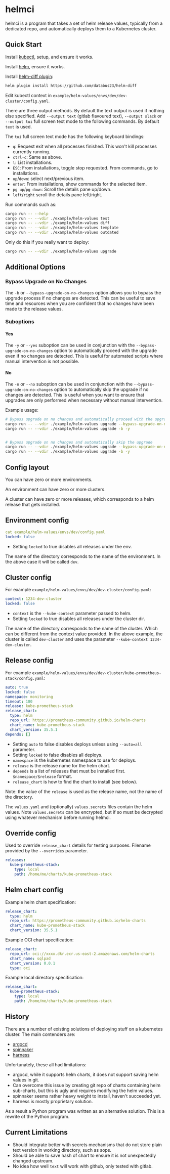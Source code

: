 # helmci

helmci is a program that takes a set of helm release values, typically from a dedicated repo, and automatically deploys them to a Kubernetes cluster.

## Quick Start

Install [kubectl](https://kubernetes.io/docs/tasks/tools/install-kubectl-linux/), setup, and ensure it works.

Install [helm](https://helm.sh/docs/intro/install/), ensure it works.

Install [helm-diff plugin](https://github.com/databus23/helm-diff):

```sh
helm plugin install https://github.com/databus23/helm-diff
```

Edit kubectl context in `example/helm-values/envs/dev/dev-cluster/config.yaml`.

There are three output methods. By default the text output is used if nothing else specified.
Add `--output text` (gitlab flavoured text), `--output slack` or `--output tui` full screen text mode to the following commands. By default `text` is used.

The `tui` full screen text mode has the following keyboard bindings:

* `q`: Request exit when all processes finished. This won't kill processes currently running.
* `ctrl-c`: Same as above.
* `l`: List installations.
* `ESC`: From installations, toggle stop requested. From commands, go to installations.
* `up`/`down`: select next/previous item.
* `enter`: From installations, show commands for the selected item.
* `pg up`/`pg down`: Scroll the details pane up/down.
* `left`/`right` scroll the details pane left/right.

Run commands such as:

```sh
cargo run -- --help
cargo run -- --vdir ./example/helm-values test
cargo run -- --vdir ./example/helm-values diff
cargo run -- --vdir ./example/helm-values template
cargo run -- --vdir ./example/helm-values outdated
```

Only do this if you really want to deploy:

```sh
cargo run -- --vdir ./example/helm-values upgrade
```

## Additional Options

### Bypass Upgrade on No Changes

The `-b` or `--bypass-upgrade-on-no-changes` option allows you to bypass the upgrade process if no changes are detected. This can be useful to save time and resources when you are confident that no changes have been made to the release values.

### Suboptions

#### Yes

The `-y` or `--yes` suboption can be used in conjunction with the `--bypass-upgrade-on-no-changes` option to automatically proceed with the upgrade even if no changes are detected. This is useful for automated scripts where manual intervention is not possible.

#### No

The `-n` or `--no` suboption can be used in conjunction with the `--bypass-upgrade-on-no-changes` option to automatically skip the upgrade if no changes are detected. This is useful when you want to ensure that upgrades are only performed when necessary without manual intervention.

Example usage:

```sh
# Bypass upgrade on no changes and automatically proceed with the upgrade
cargo run -- --vdir ./example/helm-values upgrade --bypass-upgrade-on-no-changes --yes
cargo run -- --vdir ./example/helm-values upgrade -b -y


# Bypass upgrade on no changes and automatically skip the upgrade
cargo run -- --vdir ./example/helm-values upgrade --bypass-upgrade-on-no-changes --no
cargo run -- --vdir ./example/helm-values upgrade -b -y
```

## Config layout

You can have zero or more environments.

An environment can have zero or more clusters.

A cluster can have zero or more releases, which corresponds to a helm release that gets installed.

## Environment config

```yaml
cat example/helm-values/envs/dev/config.yaml
locked: false
```

* Setting `locked` to true disables all releases under the env.

The name of the directory corresponds to the name of the environment. In the above case it will be called `dev`.

## Cluster config

For example `example/helm-values/envs/dev/dev-cluster/config.yaml`:

```yaml
context: 1234-dev-cluster
locked: false
```

* `context` is the `--kube-context` parameter passed to helm.
* Setting `locked` to true disables all releases under the cluster dir.

The name of the directory corresponds to the name of the cluster. Which can be different from the context value provided. In the above example, the cluster is called `dev-cluster` and uses the parameter `--kube-context 1234-dev-cluster`.

## Release config

For example `example/helm-values/envs/dev/dev-cluster/kube-prometheus-stack/config.yaml`:

```yaml
auto: true
locked: false
namespace: monitoring
timeout: 180
release: kube-prometheus-stack
release_chart:
  type: helm
  repo_url: https://prometheus-community.github.io/helm-charts
  chart_name: kube-prometheus-stack
  chart_version: 35.5.1
depends: []
```

* Setting `auto` to false disables deploys unless using `--auto=all` parameter.
* Setting `locked` to false disables all deploys.
* `namespace` is the kubernetes namespace to use for deploys.
* `release` is the release name for the helm chart.
* `depends` is a list of releases that must be installed first. `$namespace/$release` format.
* `release_chart` is how to find the chart to install (see below).

Note: the value of the `release` is used as the release name, not the name of the directory.

The `values.yaml` and (optionally) `values.secrets` files contain the helm values. Note `values.secrets` can be encrypted, but if so must be decrypted using whatever mechanism before running helmci.

## Override config

Used to override `release_chart` details for testing purposes. Filename provided by the `--overrides` parameter.

```yaml
releases:
  kube-prometheus-stack:
    type: local
    path: /home/me/charts/kube-prometheus-stack
```

## Helm chart config

Example helm chart specification:

```yaml
release_chart:
  type: helm
  repo_url: https://prometheus-community.github.io/helm-charts
  chart_name: kube-prometheus-stack
  chart_version: 35.5.1
```

Example OCI chart specification:

```yaml
release_chart:
  repo_url: oci://xxxx.dkr.ecr.us-east-2.amazonaws.com/helm-charts
  chart_name: sqlpad
  chart_version: 0.0.1
  type: oci
```

Example local directory specification:

```yaml
release_chart:
  kube-prometheus-stack:
    type: local
    path: /home/me/charts/kube-prometheus-stack
```

## History

There are a number of existing solutions of deploying stuff on a kubernetes cluster. The main contenders are:

* [argocd](https://argoproj.github.io/cd/)
* [spinnaker](https://spinnaker.io/)
* [harness](https://docs.harness.io/)

Unfortunately, these all had limitations:

* argocd, while it supports helm charts, it does not support saving helm values in git.
* Can overcome this issue by creating git repo of charts containing helm sub-charts, but this is ugly and requires modifying the helm values.
* spinnaker seems rather heavy weight to install, haven't succeeded yet.
* harness is mostly proprietary solution.

As a result a Python program was written as an alternative solution. This is a rewrite of the Python program.

## Current Limitations

* Should integrate better with secrets mechanisms that do not store plain text version in working directory, such as sops.
* Should be able to save hash of chart to ensure it is not unexpectedly changed upstream.
* No idea how well `text` will work with github, only tested with gitlab.
